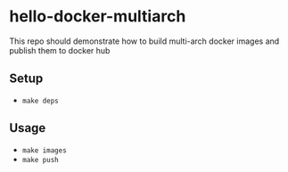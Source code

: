 # hello-docker-multiarch

This repo should demonstrate how to build multi-arch docker images and publish them to docker hub

## Setup

- `make deps`

## Usage
- `make images`
- `make push` 